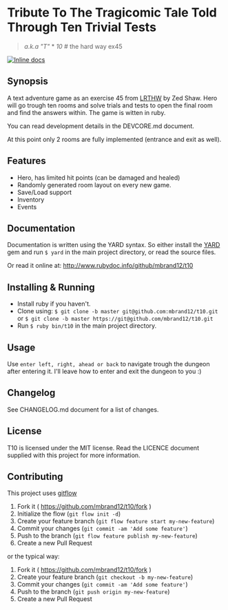 # Tribute To The Tragicomic Tale Told Through Ten Trivial Tests
> *a.k.a "T"* * *10* # the hard way ex45

[![Inline docs](http://inch-ci.org/github/mbrand12/t10.svg?branch=develop)](http://inch-ci.org/github/mbrand12/t10)

## Synopsis

A text adventure game as an exercise 45 from [LRTHW] by Zed Shaw. Hero will go
trough ten rooms and solve trials and tests to open the final room and find the
answers within. The game is witten in ruby.

You can read development details in the DEVCORE.md document.

At this point only 2 rooms are fully implemented (entrance and exit as well).

## Features

- Hero, has limited hit points (can be damaged and healed)
- Randomly generated room layout on every new game.
- Save/Load support
- Inventory
- Events

## Documentation

Documentation is written using the YARD syntax. So either install the [YARD] gem
and run `$ yard` in the main project directory, or read the source files.

Or read it online at: http://www.rubydoc.info/github/mbrand12/t10

## Installing & Running

- Install ruby if you haven't.
- Clone using:
     `$ git clone -b master git@github.com:mbrand12/t10.git`
     or
     `$ git clone -b master https://git@github.com/mbrand12/t10.git`
- Run `$ ruby bin/t10` in the main project directory.
## Usage

Use `enter left, right, ahead or back` to navigate trough the dungeon after
entering it. I'll leave how to enter and exit the dungeon to you :)

## Changelog

See CHANGELOG.md document for a list of changes.

## License

T10 is licensed under the MIT license. Read the LICENCE document supplied with
this project for more information.

## Contributing

This project uses [gitflow]

1. Fork it ( https://github.com/mbrand12/t10/fork )
2. Initialize the flow (`git flow init -d`)
3. Create your feature branch (`git flow feature start my-new-feature`)
4. Commit your changes (`git commit -am 'Add some feature'`)
5. Push to the branch (`git flow feature publish my-new-feature`)
6. Create a new Pull Request

or the typical way:

1. Fork it ( https://github.com/mbrand12/t10/fork )
2. Create your feature branch (`git checkout -b my-new-feature`)
3. Commit your changes (`git commit -am 'Add some feature'`)
4. Push to the branch (`git push origin my-new-feature`)
5. Create a new Pull Request

[YARD]: https://github.com/lsegal/yard
[LRTHW]: http://learnrubythehardway.org/
[gitflow]: https://github.com/petervanderdoes/gitflow-avh
